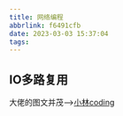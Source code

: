 ```yaml
---
title: 网络编程
abbrlink: f6491cfb
date: 2023-03-03 15:37:04
tags:
---
```

## IO多路复用
大佬的图文并茂——>[小林coding](https://xiaolincoding.com/os/8_network_system/selete_poll_epoll.html#%E6%9C%80%E5%9F%BA%E6%9C%AC%E7%9A%84-socket-%E6%A8%A1%E5%9E%8B)
